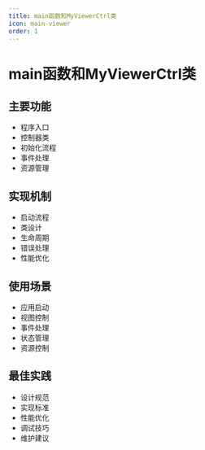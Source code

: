 ```yaml
---
title: main函数和MyViewerCtrl类
icon: main-viewer
order: 1
---
```


# main函数和MyViewerCtrl类

## 主要功能
- 程序入口
- 控制器类
- 初始化流程
- 事件处理
- 资源管理

## 实现机制
- 启动流程
- 类设计
- 生命周期
- 错误处理
- 性能优化

## 使用场景
- 应用启动
- 视图控制
- 事件处理
- 状态管理
- 资源控制

## 最佳实践
- 设计规范
- 实现标准
- 性能优化
- 调试技巧
- 维护建议
